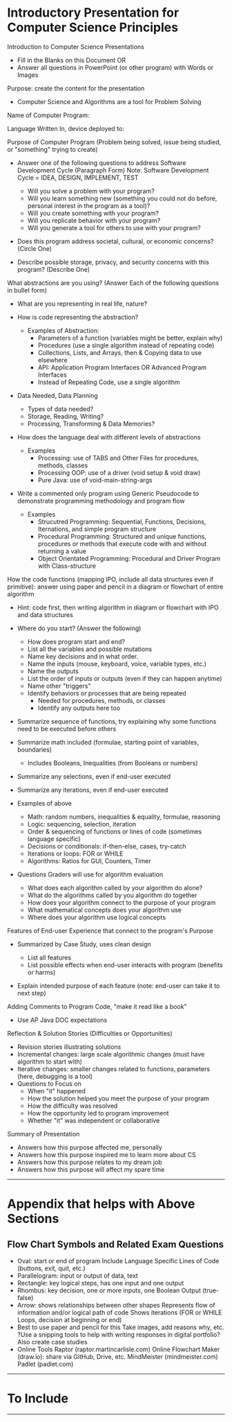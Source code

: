 # Introductory Presentation for Computer Science Principles

Introduction to Computer Science Presentations
- Fill in the Blanks on this Document OR
- Answer all questions in PowerPoint (or other program) with Words or Images

Purpose: create the content for the presentation
- Computer Science and Algorithms are a tool for Problem Solving

Name of Computer Program:

Language Written In, device deployed to:

Purpose of Computer Program (Problem being solved, issue being studied, or "something" trying to create)
- Answer one of the following questions to address Software Development Cycle (Paragraph Form)
  Note: Software Development Cycle = IDEA, DESIGN, IMPLEMENT, TEST
  - Will you solve a problem with your program?
  - Will you learn something new (something you could not do before, personal interest in the program as a tool)?
  - Will you create something with your program?
  - Will you replicate behavior with your program?
  - Will you generate a tool for others to use with your program?

- Does this program address societal, cultural, or economic concerns? (Circle One)

- Describe possible storage, privacy, and security concerns with this program? (Describe One)

What abstractions are you using? (Answer Each of the following questions in bullet form)

- What are you representing in real life, nature?

- How is code representing the abstraction?
  - Examples of Abstraction:
    - Parameters of a function (variables might be better, explain why)
    - Procedures (use a single algorithm instead of repeating code)
    - Collections, Lists, and Arrays, then & Copying data to use elsewhere
    - API: Application Program Interfaces OR Advanced Program Interfaces
    - Instead of Repeating Code, use a single algorithm

- Data Needed, Data Planning
  - Types of data needed?
  - Storage, Reading, Writing?
  - Processing, Transforming & Data Memories?

- How does the language deal with different levels of abstractions
  - Examples
    - Processing: use of TABS and Other Files for procedures, methods, classes
    - Processing OOP: use of a driver (void setup & void draw)
    - Pure Java: use of void-main-string-args

- Write a commented only program using Generic Pseudocode to demonstrate programming methodology and program flow
  - Examples
    - Strucutred Programming: Sequential, Functions, Decisions, Iternations, and simple program structure
    - Procedural Programming: Structured and unique functions, procedures or methods that execute code with and without returning a value
    - Object Orientated Programming: Procedural and Driver Program with Class-structure

How the code functions (mapping IPO, include all data structures even if primitive): answer using paper and pencil in a diagram or flowchart of entire algorithm
- Hint: code first, then writing algorithm in diagram or flowchart with IPO and data structures

- Where do you start? (Answer the following)
  - How does program start and end?
  - List all the variables and possible mutations
  - Name key decisions and in what order.
  - Name the inputs (mouse, keyboard, voice, variable types, etc.)
  - Name the outputs
  - List the order of inputs or outputs (even if they can happen anytime)
  - Name other "triggers"
  - Identify behaviors or processes that are being repeated
    - Needed for procedures, methods, or classes
    - Identify any outputs here too

- Summarize sequence of functions, try explaining why some functions need to be executed before others

- Summarize math included (formulae, starting point of variables, boundaries)
  - Includes Booleans, Inequalities (from Booleans or numbers)

- Summarize any selections, even if end-user executed

- Summarize any iterations, even if end-user executed

- Examples of above
  - Math: random numbers, inequalities & equality, formulae, reasoning
  - Logic: sequencing, selection, iteration
  - Order & sequencing of functions or lines of code (sometimes language specific)
  - Decisions or conditionals: if-then-else, cases, try-catch
  - Iterations or loops: FOR or WHILE
  - Algorithms: Ratios for GUI, Counters, Timer

- Questions Graders will use for algorithm evaluation
  - What does each algorithm called by your algorithm do alone?
  - What do the algorithms called by you algorithm do together
  - How does your algorithm connect to the purpose of your program
  - What mathematical concepts does your algorithm use
  - Where does your algorithm use logical concepts

Features of End-user Experience that connect to the program's Purpose
- Summarized by Case Study, uses clean design
  - List all features
  - List possible effects when end-user interacts with program (benefits or harms)

- Explain intended purpose of each feature (note: end-user can take it to next step)

Adding Comments to Program Code, "make it read like a book"
- Use AP Java DOC expectations

Reflection & Solution Stories (Difficulties or Opportunities)
- Revision stories illustrating solutions
- Incremental changes: large scale algorithmic changes (must have algorithm to start with)
- Iterative changes: smaller changes related to functions, parameters (here, debugging is a tool)
- Questions to Focus on
  - When "it" happened
  - How the solution helped you meet the purpose of your program
  - How the difficulty was resolved
  - How the opportunity led to program improvement
  - Whether "it" was independent or collaborative

Summary of Presentation
- Answers how this purpose affected me, personally
- Answers how this purpose inspired me to learn more about CS
- Answers how this purpose relates to my dream job
- Answers how this purpose will affect my spare time

---

# Appendix that helps with Above Sections

## Flow Chart Symbols and Related Exam Questions
- Oval: start or end of program
  Include Language Specific Lines of Code (buttons, exit, quit, etc.)
- Parallelogram: input or output of data, text
- Rectangle: key logical steps, has one input and one output
- Rhombus: key decision, one or more inputs, one Boolean Output (true-false)
- Arrow: shows relationships between other shapes
  Represents flow of information and/or logical path of code
  Shows iterations (FOR or WHILE Loops, decision at beginning or end)
- Best to use paper and pencil for this
  Take images, add reasons why, etc.
  ?Use a snipping tools to help with writing responses in digital portfolio?
  Also create case studies
- Online Tools
  Raptor (raptor.martincarlisle.com)
  Online Flowchart Maker (draw.io): share via GitHub, Drive, etc.
  MindMeister (mindmeister.com)
  Padlet (padlet.com)


---

# To Include


---

